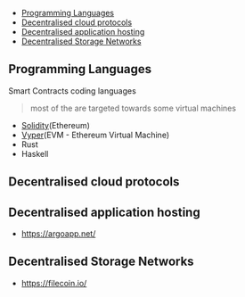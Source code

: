 - [Programming Languages](#programming-languages)
- [Decentralised cloud protocols](#decentralised-cloud-protocols)
- [Decentralised application hosting](#decentralised-application-hosting)
- [Decentralised Storage Networks](#decentralised-storage-networks)

## Programming Languages 

Smart Contracts coding languages

> most of the are targeted towards some virtual machines

- [Solidity](https://soliditylang.org/)(Ethereum)
- [Vyper](https://vyper.readthedocs.io/en/stable/)(EVM - Ethereum Virtual Machine)
- Rust
- Haskell

## Decentralised cloud protocols

## Decentralised application hosting 

- https://argoapp.net/

## Decentralised Storage Networks

- https://filecoin.io/
